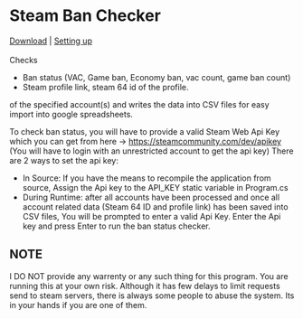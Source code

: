# Steam Ban Checker <br>
[Download](https://github.com/SynergYFTW/SteamBanChecker/releases/download/1.4.0.0/BanChecker.zip) | [Setting up](https://github.com/SynergYFTW/SteamBanChecker/wiki/Setting-up) <br><br>
Checks 
* Ban status (VAC, Game ban, Economy ban, vac count, game ban count)
* Steam profile link, steam 64 id of the profile.

of the specified account(s) and writes the data into CSV files for easy import into google spreadsheets.

To check ban status, you will have to provide a valid Steam Web Api Key which you can get from here -> https://steamcommunity.com/dev/apikey
(You will have to login with an unrestricted account to get the api key)
There are 2 ways to set the api key:
* In Source: If you have the means to recompile the application from source, Assign the Api key to the API_KEY static variable in Program.cs
* During Runtime: after all accounts have been processed and once all account related data (Steam 64 ID and profile link) has been saved into CSV files, You will be prompted to enter a valid Api Key. Enter the Api key and press Enter to run the ban status checker.

## NOTE 
I DO NOT provide any warrenty or any such thing for this program. You are running this at your own risk. 
Although it has few delays to limit requests send to steam servers, there is always some people to abuse the system. Its in your hands if you are one of them.
